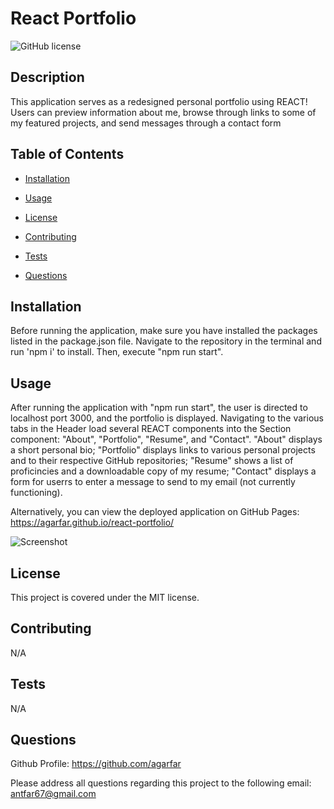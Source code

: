 # React Portfolio
![GitHub license](https://img.shields.io/badge/license-MIT-blue.svg)

## Description

This application serves as a redesigned personal portfolio using REACT! Users can preview information about me, browse through links to some of my featured projects, and send messages through a contact form

## Table of Contents 

- [Installation](#installation)

- [Usage](#usage)

- [License](#license)

- [Contributing](#contributing)

- [Tests](#tests)

- [Questions](#questions)

## Installation

Before running the application, make sure you have installed the packages listed in the package.json file. Navigate to the repository in the terminal and run 'npm i' to install. Then, execute "npm run start".

## Usage

After running the application with "npm run start", the user is directed to localhost port 3000, and the portfolio is displayed. Navigating to the various tabs in the Header load several REACT components into the Section component: "About", "Portfolio", "Resume", and "Contact". "About" displays a short personal bio; "Portfolio" displays links to various personal projects and to their respective GitHub repositories; "Resume" shows a list of proficincies and a downloadable copy of my resume; "Contact" displays a form for userrs to enter a message to send to my email (not currently functioning).

Alternatively, you can view the deployed application on GitHub Pages: https://agarfar.github.io/react-portfolio/

![Screenshot](assets/images/screenshot.png)

## License

This project is covered under the MIT license.

## Contributing

N/A

## Tests

N/A

## Questions

Github Profile: https://github.com/agarfar

Please address all questions regarding this project to the following email: antfar67@gmail.com
